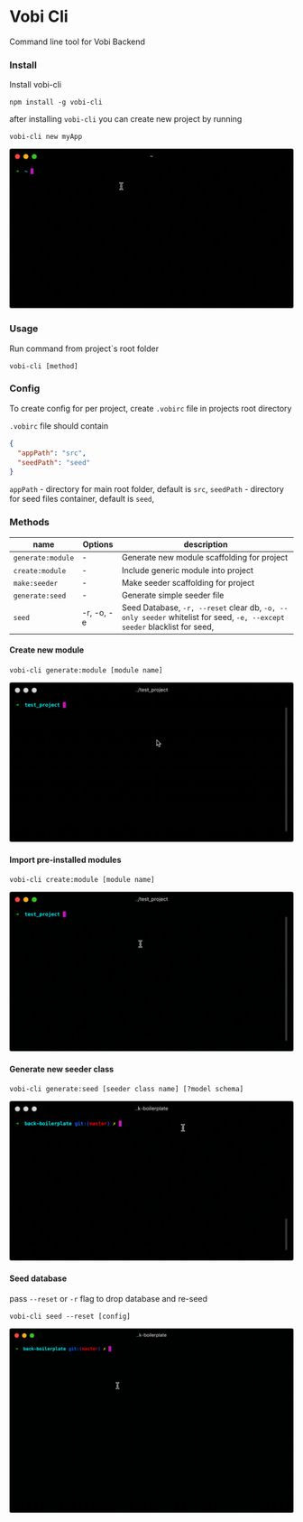 # Vobi Cli
Command line tool for Vobi Backend

### Install
Install vobi-cli
```
npm install -g vobi-cli
```

after installing `vobi-cli` you can create new project by running

```
vobi-cli new myApp
```

<img src="./screenshots/demo_generator.gif" style="margin:auto"/>


### Usage

Run command from project`s root folder

```
vobi-cli [method]
```

### Config

To create config for per project, create `.vobirc` file in projects root directory

`.vobirc` file should contain
```json
{
  "appPath": "src",
  "seedPath": "seed"
}
```
`appPath` - directory for main root folder, default is `src`,
`seedPath` - directory for seed files container, default is `seed`,


### Methods

| name | Options | description |
|------|---------|-------------|
| `generate:module` | - | Generate new module scaffolding for project|
| `create:module` | - | Include generic module into project |
| `make:seeder` | - | Make seeder scaffolding for project |
| `generate:seed` | - | Generate simple seeder file |
| `seed` | -r, -o, -e | Seed Database, `-r, --reset` clear db, `-o, --only seeder` whitelist for seed, `-e, --except seeder` blacklist for seed,  |

####  Create new module
```
vobi-cli generate:module [module name]
```

<img src="./screenshots/demo_new_module.gif" style="margin:auto"/>


####  Import pre-installed modules
```
vobi-cli create:module [module name]
```

<img src="./screenshots/demo_existing_module.gif" style="margin:auto"/>


####  Generate new seeder class
```
vobi-cli generate:seed [seeder class name] [?model schema]
```

<img src="./screenshots/demo_new_seeder.gif" style="margin:auto"/>


####  Seed database
pass `--reset` or `-r` flag to drop database and re-seed
```
vobi-cli seed --reset [config]
```

<img src="./screenshots/demo_seeder.gif" style="margin:auto"/>